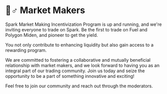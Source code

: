 # 🧙♂ Market Makers

Spark Market Making Incentivization Program is up and running, and we're inviting everyone to trade on Spark. Be the first to trade on Fuel and Polygon Miden, and pioneer to get the yield.&#x20;

You not only contribute to enhancing liquidity but also gain access to a rewarding program.&#x20;

We are committed to fostering a collaborative and mutually beneficial relationship with market makers, and we look forward to having you as an integral part of our trading community. Join us today and seize the opportunity to be a part of something innovative and exciting!&#x20;

Feel free to join our community and reach out through the moderators.&#x20;
